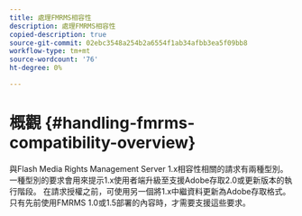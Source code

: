 ```yaml
---
title: 處理FMRMS相容性
description: 處理FMRMS相容性
copied-description: true
source-git-commit: 02ebc3548a254b2a6554f1ab34afbb3ea5f09bb8
workflow-type: tm+mt
source-wordcount: '76'
ht-degree: 0%

---
```


# 概觀 {#handling-fmrms-compatibility-overview}

與Flash Media Rights Management Server 1.x相容性相關的請求有兩種型別。 一種型別的要求會用來提示1.x使用者端升級至支援Adobe存取2.0或更新版本的執行階段。 在請求授權之前，可使用另一個將1.x中繼資料更新為Adobe存取格式。 只有先前使用FMRMS 1.0或1.5部署的內容時，才需要支援這些要求。
